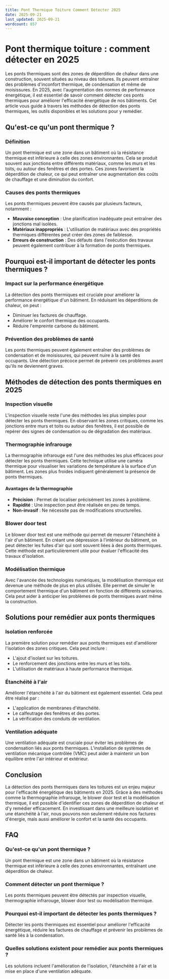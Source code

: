 ```yaml
---
title: Pont Thermique Toiture Comment Détecter 2025
date: 2025-09-21
last_updated: 2025-09-21
wordcount: 857
---
```


# Pont thermique toiture : comment détecter en 2025

Les ponts thermiques sont des zones de déperdition de chaleur dans une construction, souvent situées au niveau des toitures. Ils peuvent entraîner des problèmes d'inconfort thermique, de condensation et même de moisissures. En 2025, avec l'augmentation des normes de performance énergétique, il est essentiel de savoir comment détecter ces ponts thermiques pour améliorer l'efficacité énergétique de nos bâtiments. Cet article vous guide à travers les méthodes de détection des ponts thermiques, les outils disponibles et les solutions pour y remédier.

## Qu'est-ce qu'un pont thermique ?

### Définition

Un pont thermique est une zone dans un bâtiment où la résistance thermique est inférieure à celle des zones environnantes. Cela se produit souvent aux jonctions entre différents matériaux, comme les murs et les toits, ou autour des fenêtres et des portes. Ces zones favorisent la déperdition de chaleur, ce qui peut entraîner une augmentation des coûts de chauffage et une diminution du confort.

### Causes des ponts thermiques

Les ponts thermiques peuvent être causés par plusieurs facteurs, notamment :

- **Mauvaise conception** : Une planification inadéquate peut entraîner des jonctions mal isolées.
- **Matériaux inappropriés** : L'utilisation de matériaux avec des propriétés thermiques différentes peut créer des zones de faiblesse.
- **Erreurs de construction** : Des défauts dans l'exécution des travaux peuvent également contribuer à la formation de ponts thermiques.

## Pourquoi est-il important de détecter les ponts thermiques ?

### Impact sur la performance énergétique

La détection des ponts thermiques est cruciale pour améliorer la performance énergétique d'un bâtiment. En réduisant les déperditions de chaleur, on peut :

- Diminuer les factures de chauffage.
- Améliorer le confort thermique des occupants.
- Réduire l'empreinte carbone du bâtiment.

### Prévention des problèmes de santé

Les ponts thermiques peuvent également entraîner des problèmes de condensation et de moisissures, qui peuvent nuire à la santé des occupants. Une détection précoce permet de prévenir ces problèmes avant qu'ils ne deviennent graves.

## Méthodes de détection des ponts thermiques en 2025

### Inspection visuelle

L'inspection visuelle reste l'une des méthodes les plus simples pour détecter les ponts thermiques. En observant les zones critiques, comme les jonctions entre murs et toits ou autour des fenêtres, il est possible de repérer des signes de condensation ou de dégradation des matériaux.

### Thermographie infrarouge

La thermographie infrarouge est l'une des méthodes les plus efficaces pour détecter les ponts thermiques. Cette technique utilise une caméra thermique pour visualiser les variations de température à la surface d'un bâtiment. Les zones plus froides indiquent généralement la présence de ponts thermiques.

#### Avantages de la thermographie

- **Précision** : Permet de localiser précisément les zones à problème.
- **Rapidité** : Une inspection peut être réalisée en peu de temps.
- **Non-invasif** : Ne nécessite pas de modifications structurelles.

### Blower door test

Le blower door test est une méthode qui permet de mesurer l'étanchéité à l'air d'un bâtiment. En créant une dépression à l'intérieur du bâtiment, on peut détecter les fuites d'air qui sont souvent liées à des ponts thermiques. Cette méthode est particulièrement utile pour évaluer l'efficacité des travaux d'isolation.

### Modélisation thermique

Avec l'avancée des technologies numériques, la modélisation thermique est devenue une méthode de plus en plus utilisée. Elle permet de simuler le comportement thermique d'un bâtiment en fonction de différents scénarios. Cela peut aider à anticiper les problèmes de ponts thermiques avant même la construction.

## Solutions pour remédier aux ponts thermiques

### Isolation renforcée

La première solution pour remédier aux ponts thermiques est d'améliorer l'isolation des zones critiques. Cela peut inclure :

- L'ajout d'isolant sur les toitures.
- Le renforcement des jonctions entre les murs et les toits.
- L'utilisation de matériaux à haute performance thermique.

### Étanchéité à l'air

Améliorer l'étanchéité à l'air du bâtiment est également essentiel. Cela peut être réalisé par :

- L'application de membranes d'étanchéité.
- Le calfeutrage des fenêtres et des portes.
- La vérification des conduits de ventilation.

### Ventilation adéquate

Une ventilation adéquate est cruciale pour éviter les problèmes de condensation liés aux ponts thermiques. L'installation de systèmes de ventilation mécanique contrôlée (VMC) peut aider à maintenir un bon équilibre entre l'air intérieur et extérieur.

## Conclusion

La détection des ponts thermiques dans les toitures est un enjeu majeur pour l'efficacité énergétique des bâtiments en 2025. Grâce à des méthodes comme la thermographie infrarouge, le blower door test et la modélisation thermique, il est possible d'identifier ces zones de déperdition de chaleur et d'y remédier efficacement. En investissant dans une meilleure isolation et une étanchéité à l'air, nous pouvons non seulement réduire nos factures d'énergie, mais aussi améliorer le confort et la santé des occupants.

## FAQ

### Qu'est-ce qu'un pont thermique ?

Un pont thermique est une zone dans un bâtiment où la résistance thermique est inférieure à celle des zones environnantes, entraînant une déperdition de chaleur.

### Comment détecter un pont thermique ?

Les ponts thermiques peuvent être détectés par inspection visuelle, thermographie infrarouge, blower door test ou modélisation thermique.

### Pourquoi est-il important de détecter les ponts thermiques ?

Détecter les ponts thermiques est essentiel pour améliorer l'efficacité énergétique, réduire les factures de chauffage et prévenir les problèmes de santé liés à la condensation.

### Quelles solutions existent pour remédier aux ponts thermiques ?

Les solutions incluent l'amélioration de l'isolation, l'étanchéité à l'air et la mise en place d'une ventilation adéquate.